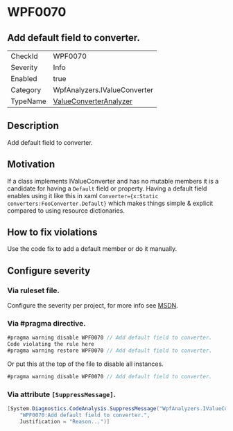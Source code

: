 # WPF0070
## Add default field to converter.

<!-- start generated table -->
<table>
<tr>
  <td>CheckId</td>
  <td>WPF0070</td>
</tr>
<tr>
  <td>Severity</td>
  <td>Info</td>
</tr>
<tr>
  <td>Enabled</td>
  <td>true</td>
</tr>
<tr>
  <td>Category</td>
  <td>WpfAnalyzers.IValueConverter</td>
</tr>
<tr>
  <td>TypeName</td>
  <td><a href="https://github.com/DotNetAnalyzers/WpfAnalyzers/blob/master/WpfAnalyzers.Analyzers/ValueConverterAnalyzer.cs">ValueConverterAnalyzer</a></td>
</tr>
</table>
<!-- end generated table -->

## Description

Add default field to converter.

## Motivation

If a class implements IValueConverter and has no mutable members it is a candidate for having a `Default` field or property.
Having a default field enables using it like this in xaml `Converter={x:Static converters:FooConverter.Default}` which makes things simple & explicit compared to using resource dictionaries.

## How to fix violations

Use the code fix to add a default member or do it manually.

<!-- start generated config severity -->
## Configure severity

### Via ruleset file.

Configure the severity per project, for more info see [MSDN](https://msdn.microsoft.com/en-us/library/dd264949.aspx).

### Via #pragma directive.
```C#
#pragma warning disable WPF0070 // Add default field to converter.
Code violating the rule here
#pragma warning restore WPF0070 // Add default field to converter.
```

Or put this at the top of the file to disable all instances.
```C#
#pragma warning disable WPF0070 // Add default field to converter.
```

### Via attribute `[SuppressMessage]`.

```C#
[System.Diagnostics.CodeAnalysis.SuppressMessage("WpfAnalyzers.IValueConverter", 
    "WPF0070:Add default field to converter.", 
    Justification = "Reason...")]
```
<!-- end generated config severity -->